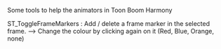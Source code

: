 Some tools to help the animators in Toon Boom Harmony

ST_ToggleFrameMarkers : Add / delete a frame marker in the selected frame. 
  --> Change the colour by clicking again on it (Red, Blue, Orange, none)
